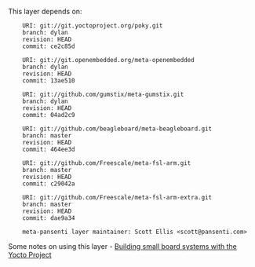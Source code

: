This layer depends on:

        URI: git://git.yoctoproject.org/poky.git
        branch: dylan
        revision: HEAD
        commit: ce2c85d

        URI: git://git.openembedded.org/meta-openembedded
        branch: dylan
        revision: HEAD
        commit: 13ae510

        URI: git://github.com/gumstix/meta-gumstix.git
        branch: dylan
        revision: HEAD
        commit: 04ad2c9

        URI: git://github.com/beagleboard/meta-beagleboard.git
        branch: master
        revision: HEAD
        commit: 464ee3d

        URI: git://github.com/Freescale/meta-fsl-arm.git
        branch: master
        revision: HEAD
        commit: c29042a

        URI: git://github.com/Freescale/meta-fsl-arm-extra.git
        branch: master
        revision: HEAD
        commit: dae9a34       

        meta-pansenti layer maintainer: Scott Ellis <scott@pansenti.com>


Some notes on using this layer - [Building small board systems with the Yocto Project][1]

[1]: http://www.jumpnowtek.com/		"Jumpnowtek"
